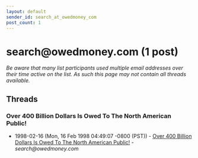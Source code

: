 ```yaml
---
layout: default
sender_id: search_at_owedmoney_com
post_count: 1
---
```


# search<span>@</span>owedmoney.com (1 post)

_Be aware that many list participants used multiple email addresses over their time active on the list. As such this page may not contain all threads available._

## Threads

### Over 400 Billion Dollars Is Owed To The North American Public!
+ 1998-02-16 (Mon, 16 Feb 1998 04:49:07 -0800 (PST)) - [Over 400 Billion Dollars Is Owed To The North American Public!](/archive/1998/02/4e51896b81f68cb40ab26bba80537128141d6616a7149d9750f7fd4715183893) - _search@owedmoney.com_

